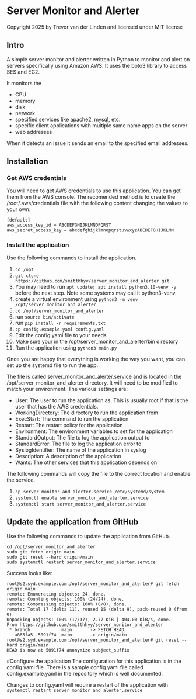 # Server Monitor and Alerter

Copyright 2025 by Trevor van der Linden and licensed under MIT license

## Intro
A simple server monitor and alerter written in Python to monitor
and alert on servers specifically using Amazon AWS. It uses the
boto3 library to access SES and EC2.

It monitors the 
- CPU
- memory
- disk
- network
- specified services like apache2, mysql, etc.
- specific client applications with multiple same name apps on the server
- web addresses

When it detects an issue it sends an email to the specified email addresses.

## Installation
### Get AWS credentials
You will need to get AWS credentials to use this application. You can get them from the AWS console.
The recomended method is to create the /root/.aws/credentials file with the following content
changing the values to your own:
```
[default]           
aws_access_key_id = ABCDEFGHIJKLMNOPQRST
aws_secret_access_key = abcdefghijklmnopqrstuvwxyzABCDEFGHIJKLMN
```                     
### Install the application
Use the following commands to install the application.

1. `cd /opt`
2. `git clone https://github.com/smitthhyy/server_monitor_and_alerter.git`
3. You may need to run `apt update; apt install python3.10-venv -y` before the next step. Note some systems
may call it python3-venv.
3. create a virtual environment using `python3 -m venv /opt/server_monitor_and_alerter`
4. `cd /opt/server_monitor_and_alerter`
4. run `source bin/activate`
5. run `pip install -r requirements.txt`
6. `cp config.example.yaml config.yaml`
7. Edit the config.yaml file to your needs
8. Make sure your in the /opt/server_monitor_and_alerter/bin directory
9. Run the application using `python3 main.py`

Once you are happy that everything is working the way you want, you can set up the systemd file to run the app.

The file is called server_monitor_and_alerter.service and is located in the /opt/server_monitor_and_alerter directory.
It will need to be modified to match your environment. The various settings are:
- User: The user to run the application as. This is usually root if that is the user that has the AWS credentials.
- WorkingDirectory: The directory to run the application from
- ExecStart: The command to run the application
- Restart: The restart policy for the application
- Environment: The environment variables to set for the application
- StandardOutput: The file to log the application output to
- StandardError: The file to log the application error to
- SyslogIdentifier: The name of the application in syslog
- Description: A description of the application
- Wants: The other services that this application depends on

The following commands will copy the file to the correct location and enable the service.
1. `cp server_monitor_and_alerter.service /etc/systemd/system`
2. `systemctl enable server_monitor_and_alerter.service`
3. `systemctl start server_monitor_and_alerter.service`

## Update the application from GitHub
Use the following commands to update the application from GitHub.

```
cd /opt/server_monitor_and_alerter
sudo git fetch origin main
sudo git reset --hard origin/main
sudo systemctl restart server_monitor_and_alerter.service
```
Success looks like:
```
root@s2.syd.example.com:/opt/server_monitor_and_alerter# git fetch origin main
remote: Enumerating objects: 24, done.
remote: Counting objects: 100% (24/24), done.
remote: Compressing objects: 100% (8/8), done.
remote: Total 17 (delta 11), reused 15 (delta 9), pack-reused 0 (from 0)
Unpacking objects: 100% (17/17), 2.77 KiB | 404.00 KiB/s, done.
From https://github.com/smitthhyy/server_monitor_and_alerter
 * branch            main       -> FETCH_HEAD
   a865fa5..5091f74  main       -> origin/main
root@s2.syd.example.com:/opt/server_monitor_and_alerter# git reset --hard origin/main
HEAD is now at 5091f74 anonymize subject_suffix
```

#Configure the application
The configuration for this application is in the config.yaml file.
There is a sample config.yaml file called config.example.yaml in the repository which is well documented. 

Changes to config.yaml will require a restart of the application with `systemctl restart server_monitor_and_alerter.service`

